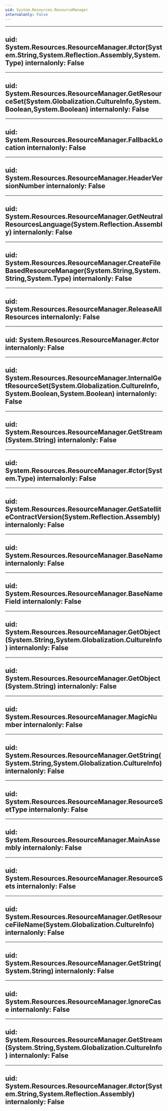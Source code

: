 ```yaml
---
uid: System.Resources.ResourceManager
internalonly: False
---
```


---
uid: System.Resources.ResourceManager.#ctor(System.String,System.Reflection.Assembly,System.Type)
internalonly: False
---

---
uid: System.Resources.ResourceManager.GetResourceSet(System.Globalization.CultureInfo,System.Boolean,System.Boolean)
internalonly: False
---

---
uid: System.Resources.ResourceManager.FallbackLocation
internalonly: False
---

---
uid: System.Resources.ResourceManager.HeaderVersionNumber
internalonly: False
---

---
uid: System.Resources.ResourceManager.GetNeutralResourcesLanguage(System.Reflection.Assembly)
internalonly: False
---

---
uid: System.Resources.ResourceManager.CreateFileBasedResourceManager(System.String,System.String,System.Type)
internalonly: False
---

---
uid: System.Resources.ResourceManager.ReleaseAllResources
internalonly: False
---

---
uid: System.Resources.ResourceManager.#ctor
internalonly: False
---

---
uid: System.Resources.ResourceManager.InternalGetResourceSet(System.Globalization.CultureInfo,System.Boolean,System.Boolean)
internalonly: False
---

---
uid: System.Resources.ResourceManager.GetStream(System.String)
internalonly: False
---

---
uid: System.Resources.ResourceManager.#ctor(System.Type)
internalonly: False
---

---
uid: System.Resources.ResourceManager.GetSatelliteContractVersion(System.Reflection.Assembly)
internalonly: False
---

---
uid: System.Resources.ResourceManager.BaseName
internalonly: False
---

---
uid: System.Resources.ResourceManager.BaseNameField
internalonly: False
---

---
uid: System.Resources.ResourceManager.GetObject(System.String,System.Globalization.CultureInfo)
internalonly: False
---

---
uid: System.Resources.ResourceManager.GetObject(System.String)
internalonly: False
---

---
uid: System.Resources.ResourceManager.MagicNumber
internalonly: False
---

---
uid: System.Resources.ResourceManager.GetString(System.String,System.Globalization.CultureInfo)
internalonly: False
---

---
uid: System.Resources.ResourceManager.ResourceSetType
internalonly: False
---

---
uid: System.Resources.ResourceManager.MainAssembly
internalonly: False
---

---
uid: System.Resources.ResourceManager.ResourceSets
internalonly: False
---

---
uid: System.Resources.ResourceManager.GetResourceFileName(System.Globalization.CultureInfo)
internalonly: False
---

---
uid: System.Resources.ResourceManager.GetString(System.String)
internalonly: False
---

---
uid: System.Resources.ResourceManager.IgnoreCase
internalonly: False
---

---
uid: System.Resources.ResourceManager.GetStream(System.String,System.Globalization.CultureInfo)
internalonly: False
---

---
uid: System.Resources.ResourceManager.#ctor(System.String,System.Reflection.Assembly)
internalonly: False
---
